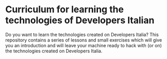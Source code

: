 # Curriculum for learning the technologies of Developers Italian

Do you want to learn the technologies created on Developers Italia?
This repository contains a series of lessons and small exercises which will give you an introduction and will leave your machine ready to hack with (or on) the technologies created on Developers Italia.
